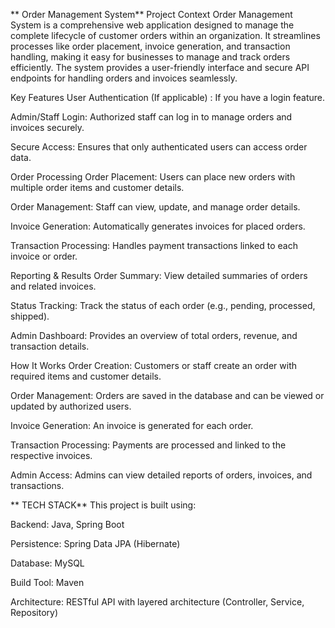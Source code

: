 
** Order Management System**
Project Context
Order Management System is a comprehensive web application designed to manage the complete lifecycle of customer orders within an organization. It streamlines processes like order placement, invoice generation, and transaction handling, making it easy for businesses to manage and track orders efficiently. The system provides a user-friendly interface and secure API endpoints for handling orders and invoices seamlessly.

 Key Features
 User Authentication (If applicable)
: If you have a login feature.

Admin/Staff Login: Authorized staff can log in to manage orders and invoices securely.

Secure Access: Ensures that only authenticated users can access order data.

 Order Processing
Order Placement: Users can place new orders with multiple order items and customer details.

Order Management: Staff can view, update, and manage order details.

Invoice Generation: Automatically generates invoices for placed orders.

Transaction Processing: Handles payment transactions linked to each invoice or order.

Reporting & Results
Order Summary: View detailed summaries of orders and related invoices.

Status Tracking: Track the status of each order (e.g., pending, processed, shipped).

Admin Dashboard: Provides an overview of total orders, revenue, and transaction details.

How It Works
Order Creation: Customers or staff create an order with required items and customer details.

Order Management: Orders are saved in the database and can be viewed or updated by authorized users.

Invoice Generation: An invoice is generated for each order.

Transaction Processing: Payments are processed and linked to the respective invoices.

Admin Access: Admins can view detailed reports of orders, invoices, and transactions.

** TECH STACK**
This project is built using:

Backend: Java, Spring Boot

Persistence: Spring Data JPA (Hibernate)

Database: MySQL

Build Tool: Maven

Architecture: RESTful API with layered architecture (Controller, Service, Repository)
